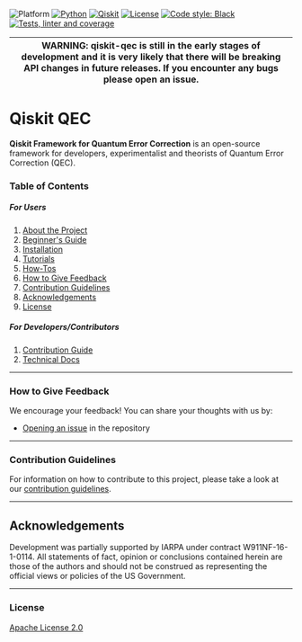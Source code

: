 ![Platform](https://img.shields.io/badge/Platform-Linux%20%7C%20macOS%20%7C%20Windows-informational)
[![Python](https://img.shields.io/badge/Python-3.7%20%7C%203.8%20%7C%203.9%20%7C%203.10-informational)](https://www.python.org/)
[![Qiskit](https://img.shields.io/badge/Qiskit-%E2%89%A5%200.34.2-6133BD)](https://github.com/Qiskit/qiskit)
[![License](https://img.shields.io/github/license/qiskit-community/quantum-prototype-template?label=License)](./LICENSE.txt)
[![Code style: Black](https://img.shields.io/badge/Code%20style-Black-000.svg)](https://github.com/psf/black)
[![Tests, linter and coverage](https://github.com/qiskit-community/qiskit-qec/actions/workflows/tests.yml/badge.svg)](https://github.com/qiskit-community/qiskit-qec/actions/workflows/tests.yml)

| WARNING: qiskit-qec is still in the early stages of development and it is very likely that there will be breaking API changes in future releases. If you encounter any bugs please open an issue. |
| --- |

# Qiskit QEC

**Qiskit Framework for Quantum Error Correction** is an open-source framework for developers, experimentalist and theorists of Quantum Error Correction (QEC).

### Table of Contents

##### For Users

1. [About the Project](./docs/project_overview.md)
2. [Beginner's Guide](./docs/beginners_guide.md)
3. [Installation](./docs/installation.md)
4. [Tutorials](./docs/tutorials)
5. [How-Tos](./docs/how_tos)
6. [How to Give Feedback](#how-to-give-feedback)
7. [Contribution Guidelines](#contribution-guidelines)
8. [Acknowledgements](#acknowledgements)
9. [License](#license)

##### For Developers/Contributors

1. [Contribution Guide](CONTRIBUTING.md)
2. [Technical Docs](docs/apidocs)

----------------------------------------------------------------------------------------------------

### How to Give Feedback

We encourage your feedback! You can share your thoughts with us by:
- [Opening an issue](https://github.com/Qiskit/qiskit-qec/issues) in the repository


----------------------------------------------------------------------------------------------------

### Contribution Guidelines

For information on how to contribute to this project, please take a look at our [contribution guidelines](./CONTRIBUTING.md).


----------------------------------------------------------------------------------------------------

## Acknowledgements

Development was partially supported by IARPA under contract W911NF-16-1-0114. All statements of fact, opinion or conclusions contained herein are those of the authors and should not be construed as representing the official views or policies of the US Government.

----------------------------------------------------------------------------------------------------

### License
[Apache License 2.0](./LICENSE.txt)
